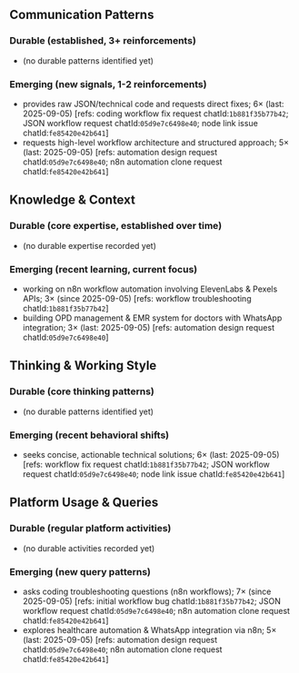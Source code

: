 ## Communication Patterns
### Durable (established, 3+ reinforcements)
- (no durable patterns identified yet)

### Emerging (new signals, 1-2 reinforcements)
- provides raw JSON/technical code and requests direct fixes; 6× (last: 2025-09-05) [refs: coding workflow fix request chatId:`1b881f35b77b42`; JSON workflow request chatId:`05d9e7c6498e40`; node link issue chatId:`fe85420e42b641`]
- requests high-level workflow architecture and structured approach; 5× (last: 2025-09-05) [refs: automation design request chatId:`05d9e7c6498e40`; n8n automation clone request chatId:`fe85420e42b641`]

## Knowledge & Context
### Durable (core expertise, established over time)
- (no durable expertise recorded yet)

### Emerging (recent learning, current focus)
- working on n8n workflow automation involving ElevenLabs & Pexels APIs; 3× (since 2025-09-05) [refs: workflow troubleshooting chatId:`1b881f35b77b42`]
- building OPD management & EMR system for doctors with WhatsApp integration; 3× (last: 2025-09-05) [refs: automation design request chatId:`05d9e7c6498e40`]

## Thinking & Working Style
### Durable (core thinking patterns)
- (no durable patterns identified yet)

### Emerging (recent behavioral shifts)
- seeks concise, actionable technical solutions; 6× (last: 2025-09-05) [refs: workflow fix request chatId:`1b881f35b77b42`; JSON workflow request chatId:`05d9e7c6498e40`; node link issue chatId:`fe85420e42b641`]

## Platform Usage & Queries
### Durable (regular platform activities)
- (no durable activities recorded yet)

### Emerging (new query patterns)
- asks coding troubleshooting questions (n8n workflows); 7× (since 2025-09-05) [refs: initial workflow bug chatId:`1b881f35b77b42`; JSON workflow request chatId:`05d9e7c6498e40`; n8n automation clone request chatId:`fe85420e42b641`]
- explores healthcare automation & WhatsApp integration via n8n; 5× (last: 2025-09-05) [refs: automation design request chatId:`05d9e7c6498e40`; n8n automation clone request chatId:`fe85420e42b641`]